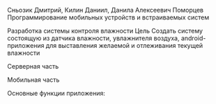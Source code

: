 Сньозик Дмитрий, Килин Даниил, Данила Алексеевич Поморцев
Программирование мобильных устройств и встраиваемых систем

Разработка системы контроля влажности
Цель
Создать систему состоящую из датчика влажности, увлажнителя воздуха, android-приложения для выставления желаемой и отлеживания текущей влажности

Серверная часть


Мобильная часть


Основные функции приложения:
